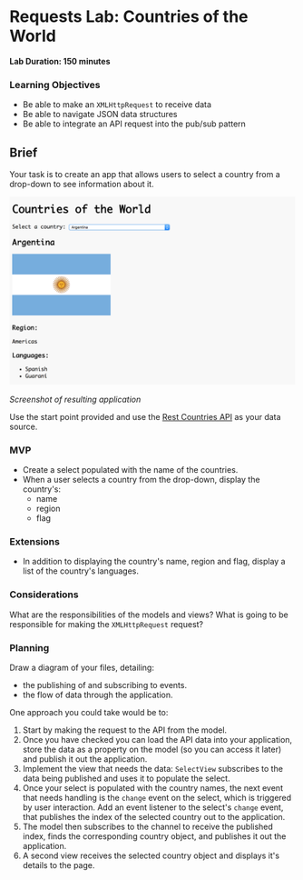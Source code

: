 # Requests Lab: Countries of the World

**Lab Duration: 150 minutes**

### Learning Objectives

- Be able to make an `XMLHttpRequest` to receive data
- Be able to navigate JSON data structures
- Be able to integrate an API request into the pub/sub pattern

## Brief

Your task is to create an app that allows users to select a country from a drop-down to see information about it.

![Screenshot of resulting application](images/application_screenshot.png)

*Screenshot of resulting application*

Use the start point provided and use the [Rest Countries API](https://restcountries.eu/) as your data source.

### MVP

- Create a select populated with the name of the countries.
- When a user selects a country from the drop-down, display the country's:
  - name
  - region
  - flag

### Extensions

- In addition to displaying the country's name, region and flag, display a list of the country's languages.

### Considerations

What are the responsibilities of the models and views? What is going to be responsible for making the `XMLHttpRequest` request?

### Planning

Draw a diagram of your files, detailing:

- the publishing of and subscribing to events.
- the flow of data through the application.

One approach you could take would be to:

1. Start by making the request to the API from the model.
2. Once you have checked you can load the API data into your application, store the data as a property on the model (so you can access it later) and publish it out the application.
3. Implement the view that needs the data: `SelectView` subscribes to the data being published and uses it to populate the select.
4. Once your select is populated with the country names, the next event that needs handling is the `change` event on the select, which is triggered by user interaction. Add an event listener to the select's `change` event, that publishes the index of the selected country out to the application.
5. The model then subscribes to the channel to receive the published index, finds the corresponding country object, and publishes it out the application.
6. A second view receives the selected country object and displays it's details to the page.
